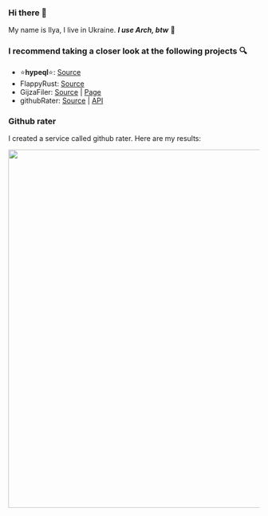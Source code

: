 ### Hi there 👋
My name is Ilya, I live in Ukraine. ***I use Arch, btw*** 🫣
### I recommend taking a closer look at the following projects 🔍
- ⭐**hypeql**⭐: [Source](https://github.com/dadencukillia/hypeql)
- FlappyRust: [Source](https://github.com/dadencukillia/flappy_rust)
- GijzaFiler: [Source](https://github.com/dadencukillia/Gijzafiler-golang) | [Page](https://devlog.pythonanywhere.com/project/id8/)
- githubRater: [Source](https://github.com/dadencukillia/githubRater) | [API](http://ec2-16-170-205-215.eu-north-1.compute.amazonaws.com/)

### Github rater
I created a service called github rater. Here are my results:
<p align="center"><img width="720" src="http://ec2-16-170-205-215.eu-north-1.compute.amazonaws.com/dadencukillia"></p>
